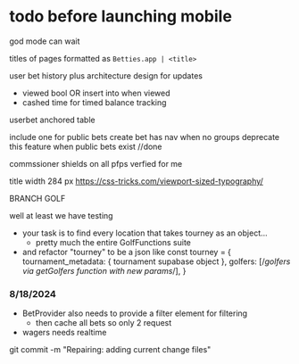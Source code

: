 # todo before launching mobile
god mode can wait

titles of pages
formatted as
`Betties.app | <title>`

user bet history plus architecture design for updates
- viewed bool OR insert into when viewed
- cashed time for timed balance tracking 

userbet anchored table

include one for public bets 
create bet has nav when no groups
deprecate this feature when public bets exist //done

commssioner shields on all pfps
verfied for me

title width 284 px
https://css-tricks.com/viewport-sized-typography/

BRANCH GOLF

well at least we have testing

- your task is to find every location that takes tourney as an object... 
	- pretty much the entire GolfFunctions suite
- and refactor "tourney" to be a json like
const tourney = { 
		  tournament_metadata: { tournament supabase object },
		  golfers: [/*golfers via getGolfers function with new params*/],
		}


### 8/18/2024

- BetProvider also needs to provide a filter element for filtering 
  - then cache all bets so only 2 request 
- wagers needs realtime


git commit -m "Repairing: adding current change files"